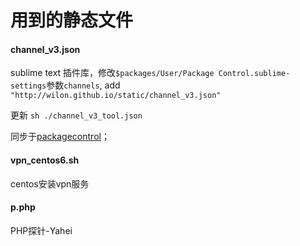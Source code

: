 # 用到的静态文件

#### channel_v3.json

sublime text 插件库，修改`$packages/User/Package Control.sublime-settings`参数`channels`, add `"http://wilon.github.io/static/channel_v3.json"`

更新 `sh ./channel_v3_tool.json`

同步于[packagecontrol](http://packagecontrol.io/channel_v3.json)；


#### vpn_centos6.sh
centos安装vpn服务


#### p.php

PHP探针-Yahei